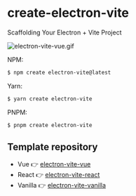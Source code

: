 # create-electron-vite

Scaffolding Your Electron + Vite Project

![electron-vite-vue.gif](https://github.com/electron-vite/electron-vite-vue/raw/main/public/electron-vite-vue.gif?raw=true)

NPM:

```sh
$ npm create electron-vite@latest
```

Yarn:

```sh
$ yarn create electron-vite
```

PNPM:

```sh
$ pnpm create electron-vite
```

## Template repository

- Vue 👉 [electron-vite-vue](https://github.com/electron-vite/electron-vite-vue)
- React 👉 [electron-vite-react](https://github.com/electron-vite/electron-vite-react)
- Vanilla 👉 [electron-vite-vanilla](https://github.com/electron-vite/vite-plugin-electron-quick-start)
